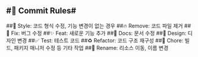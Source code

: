 #🎯 Commit Rules#
---
##🎨 Style: 코드 형식 수정, 기능 변경이 없는 경우
##🔥 Remove: 코드 파일 제거
##🐛 Fix: 버그 수정
##✨ Feat: 새로운 기능 추가
##📝 Docs: 문서 수정
##💄 Design: 디자인 변경
##✅ Test: 테스트 코드
##♻️ Refactor: 코드 구조 재구성
##🔧 Chore: 빌드, 패키지 매니저 수정 등 기타 작업
##🚚 Rename: 리소스 이동, 이름 변경
